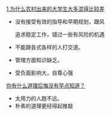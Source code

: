[1.为什么农村出来的大学生大多混得比较差](https://www.zhihu.com/question/267341371/answer/379594004)

- 没有接受有效的指导和早期规划，跟风 

  追求稳定工作，错过一些有风险的机遇

- 不能跟各式各样的人打交道。 

- 管理方面知识缺乏。 

- 受负面影响大，自尊心强

[你有什么道理后悔没有早点知道？](https://www.zhihu.com/question/267341371/answer/379594004)

- 太用力的人跑不远。
-  朴素的道理更经得起推敲